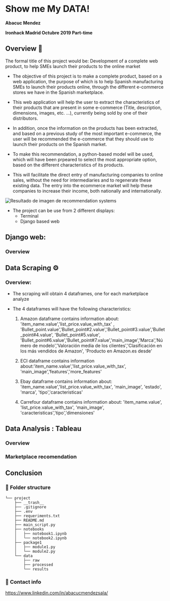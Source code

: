 # Show me My DATA! 

**Abacuc Mendez**

**Ironhack Madrid Octubre 2019 Part-time**


## Overview :eyes:

The formal title of this project would be: Development of a complete web product, to help SMEs launch their products to the online market

* The objective of this project is to make a complete product, based on a web application, the purpose of which is to help Spanish manufacturing SMEs to launch their products online, through the different e-commerce stores we have in the Spanish marketplace.

* This web application will help the user to extract the characteristics of their products that are present in some e-commerce (Title, description, dimensions, images, etc. ...), currently being sold by one of their distributors. 

* In addition, once the information on the products has been extracted, and based on a previous study of the most important e-commerce, the user will be recommended the e-commerce that they should use to launch their products on the Spanish market.

* To make this recommendation, a python-based model will be used, which will have been prpeared to select the most appropriate option, based on the different characteristics of its products. 

* This will facilitate the direct entry of manufacturing companies to online sales, without the need for intermediaries and to regenerate these existing data. The entry into the ecommerce market will help these companies to increase their income, both nationally and internationally.


![Resultado de imagen de recommendation systems](https://miro.medium.com/max/2000/1*f2-zeAOSNB4RGlqH9emTlQ.jpeg)

* The project can be use from 2 different displays:
  - Terminal
  - Django based web


## Django web: 


### Overview



## Data Scraping :gear:


### Overview:

* The scraping will obtain 4 dataframes, one for each marketplace analyze 

* The 4 dataframes will have the following characteristics:

  1. Amazon dataframe contains information about: 'item_name.value','list_price.value_with_tax' , 'Bullet_point.value','Bullet_point#2.value','Bullet_point#3.value','Bullet_point#4.value', 'Bullet_point#5.value', 'Bullet_point#6.value','Bullet_point#7.value','main_image','Marca','Número de modelo','Valoración media de los clientes','Clasificación en los más vendidos de Amazon', 'Producto en Amazon.es desde'
  
  2. ECI dataframe contains information about:'item_name.value','list_price.value_with_tax', 'main_image','features','more_features'
  
  3. Ebay dataframe contains information about: 'item_name.value','list_price.value_with_tax', 'main_image', 'estado', 'marca', 'tipo','caracteristicas'
  
  4. Carrefour dataframe contains information about: 'item_name.value', 'list_price.value_with_tax', 'main_image', 'caracteristicas','tipo','dimensiones'
  


## Data Analysis : Tableau



### Overview


### Marketplace recomendation




## Conclusion



### :file_folder: **Folder structure**
```
└── project
    ├── __trash__
    ├── .gitignore
    ├── .env
    ├── requeriments.txt
    ├── README.md
    ├── main_script.py
    ├── notebooks
    │   ├── notebook1.ipynb
    │   └── notebook2.ipynb
    ├── package1
    │   ├── module1.py
    │   └── module2.py
    └── data
        ├── raw
        ├── processed
        └── results
```


### :love_letter: **Contact info**

https://www.linkedin.com/in/abacucmendezsala/

